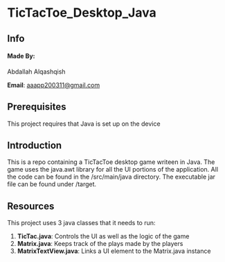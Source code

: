 # TicTacToe_Desktop_Java

## Info
#### Made By: 
Abdallah Alqashqish

__Email__: aaapp200311@gmail.com




## Prerequisites

This project requires that Java is set up on the device

## Introduction

This is a repo containing a TicTacToe desktop game writeen in Java. The game uses the java.awt library for all the UI portions of the application. All the code can be found in the /src/main/java directory. The executable jar file can be found under /target.

## Resources

This project uses 3 java classes that it needs to run:

1. __TicTac.java__: Controls the UI as well as the logic of the game
2. __Matrix.java__: Keeps track of the plays made by the players
3. __MatrixTextView.java__: Links a UI element to the Matrix.java instance
